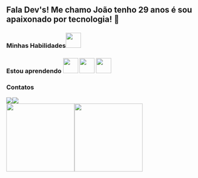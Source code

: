 ## Fala Dev's! Me chamo João tenho 29 anos é sou apaixonado por tecnologia! 👋



### Minhas Habilidades<img src="https://cdn.jsdelivr.net/gh/devicons/devicon/icons/java/java-original-wordmark.svg" width="40" height="40" /> <link rel="stylesheet" href="https://cdn.jsdelivr.net/gh/devicons/devicon@v2.15.1/devicon.min.css">


### Estou aprendendo <img src="https://cdn.jsdelivr.net/gh/devicons/devicon/icons/java/java-original-wordmark.svg" width="40" height="40" /> <img src="https://cdn.jsdelivr.net/gh/devicons/devicon/icons/spring/spring-plain.svg" width="40" height="40" /> <img src="https://cdn.jsdelivr.net/gh/devicons/devicon/icons/mysql/mysql-original-wordmark.svg" width="40" height="40" />


### Contatos
<div><a href = "mailto:contato@joao.fnnt@gmail.com"><img src="https://img.shields.io/badge/Gmail-D14836?style=for-the-badge&logo=gmail&logoColor=white" target="_blank"></a><a href="https://www.linkedin.com/in/jo%C3%A3o-ferreira-n-neto/" target="_blank"><img src="https://img.shields.io/badge/-LinkedIn-%230077B5?style=for-the-badge&logo=linkedin&logoColor=white" target="_blank"></a>   </div>


<div><a href="https://github.com/joaofnt"><img height="180em" src="https://github-readme-stats.vercel.app/api/top-langs/?username=joaofnt&layout=compact&langs_count=7&theme=dark"/><img height="180em" src="https://github-readme-stats.vercel.app/api?username=joaofnt&show_icons=true&theme=dracula&include_all_commits=true&count_private=true"/></div>


